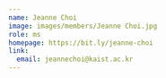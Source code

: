 ```yaml
---
name: Jeanne Choi
image: images/members/Jeanne Choi.jpg
role: ms
homepage: https://bit.ly/jeanne-choi
link:
  email: jeannechoi@kaist.ac.kr
---
```

